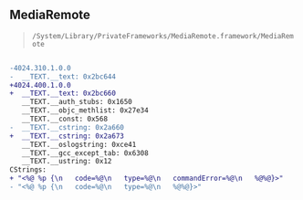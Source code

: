 ## MediaRemote

> `/System/Library/PrivateFrameworks/MediaRemote.framework/MediaRemote`

```diff

-4024.310.1.0.0
-  __TEXT.__text: 0x2bc644
+4024.400.1.0.0
+  __TEXT.__text: 0x2bc660
   __TEXT.__auth_stubs: 0x1650
   __TEXT.__objc_methlist: 0x27e34
   __TEXT.__const: 0x568
-  __TEXT.__cstring: 0x2a660
+  __TEXT.__cstring: 0x2a673
   __TEXT.__oslogstring: 0xce41
   __TEXT.__gcc_except_tab: 0x6308
   __TEXT.__ustring: 0x12
CStrings:
+ "<%@ %p {\n   code=%@\n   type=%@\n   commandError=%@\n   %@%@}>"
- "<%@ %p {\n   code=%@\n   type=%@\n   %@%@}>"

```
